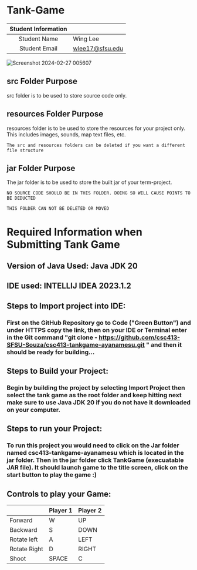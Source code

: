 # Tank-Game


| Student Information |                 |
|:-------------------:|-----------------|
|  Student Name       | Wing Lee        |
|  Student Email      | wlee17@sfsu.edu |


![Screenshot 2024-02-27 005607](https://github.com/ayanamesu/Tank-Game/assets/81396481/c855c883-f53f-449d-8673-2073d3d89c62)

## src Folder Purpose 
src folder is to be used to store source code only.

## resources Folder Purpose 
resources folder is to be used to store the resources for your project only. This includes images, sounds, map text files, etc.

`The src and resources folders can be deleted if you want a different file structure`

## jar Folder Purpose 
The jar folder is to be used to store the built jar of your term-project.

`NO SOURCE CODE SHOULD BE IN THIS FOLDER. DOING SO WILL CAUSE POINTS TO BE DEDUCTED`

`THIS FOLDER CAN NOT BE DELETED OR MOVED`

# Required Information when Submitting Tank Game

## Version of Java Used:    Java JDK 20

## IDE used: INTELLIJ IDEA 2023.1.2

## Steps to Import project into IDE: 
### First on the GitHub Repository go to Code ("Green Button") and under HTTPS copy the link, then on your IDE or Terminal enter in the Git command "git clone - https://github.com/csc413-SFSU-Souza/csc413-tankgame-ayanamesu.git " and then it should be ready for building...


## Steps to Build your Project: 
### Begin by building the project by selecting Import Project then select the tank game as the root folder and keep hitting next make sure to use Java JDK 20 if you do not have it downloaded on your computer.
 
## Steps to run your Project: 
### To run this project you would need to click on the Jar folder named csc413-tankgame-ayanamesu which is located in the jar folder. Then in the jar folder click TankGame (execuatable JAR file). It should launch game to the title screen, click on the start button to play the game :)

## Controls to play your Game:

|               | Player 1 | Player 2 |
|---------------|----------|----------|
|  Forward      | W        | UP       |
|  Backward     | S        | DOWN     |
|  Rotate left  | A        | LEFT     |
|  Rotate Right | D        | RIGHT    |
|  Shoot        | SPACE    | C        |

<!-- you may add more controls if you need to. -->
